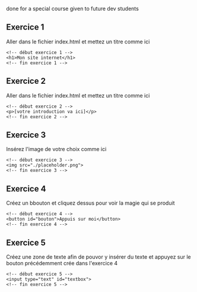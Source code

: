 done for a special course given to future dev students

## Exercice 1
Aller dans le fichier index.html et mettez un titre comme ici
```
<!-- début exercice 1 -->
<h1>Mon site internet</h1>
<!-- fin exercice 1 -->
```
## Exercice 2
Aller dans le fichier index.html et mettez un titre comme ici
```
<!-- début exercice 2 -->
<p>[votre introduction va ici]</p>
<!-- fin exercice 2 -->
```
## Exercice 3
Insérez l'image de votre choix comme ici
```
<!-- début exercice 3 -->
<img src="./placeholder.png">
<!-- fin exercice 3 -->
```
## Exercice 4
Créez un bbouton et cliquez dessus pour voir la magie qui se produit
```
<!-- début exercice 4 -->
<button id="bouton">Appuis sur moi</button>
<!-- fin exercice 4 -->
```
## Exercice 5
Créez une zone de texte afin de pouvor y insérer du texte et appuyez sur le bouton précédemment crée dans l'exercice 4
```
<!-- début exercice 5 -->
<input type="text" id="textbox">
<!-- fin exercice 5 -->
```